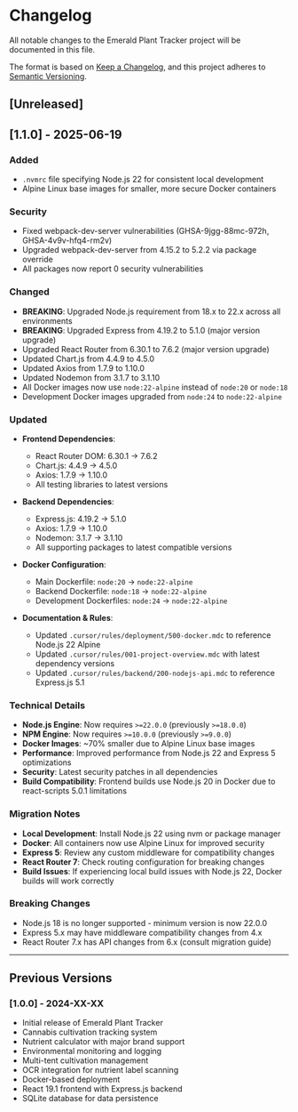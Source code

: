 # Changelog

All notable changes to the Emerald Plant Tracker project will be documented in this file.

The format is based on [Keep a Changelog](https://keepachangelog.com/en/1.0.0/),
and this project adheres to [Semantic Versioning](https://semver.org/spec/v2.0.0.html).

## [Unreleased]

## [1.1.0] - 2025-06-19

### Added

- `.nvmrc` file specifying Node.js 22 for consistent local development
- Alpine Linux base images for smaller, more secure Docker containers

### Security

- Fixed webpack-dev-server vulnerabilities (GHSA-9jgg-88mc-972h, GHSA-4v9v-hfq4-rm2v)
- Upgraded webpack-dev-server from 4.15.2 to 5.2.2 via package override
- All packages now report 0 security vulnerabilities

### Changed

- **BREAKING**: Upgraded Node.js requirement from 18.x to 22.x across all environments
- **BREAKING**: Upgraded Express from 4.19.2 to 5.1.0 (major version upgrade)
- Upgraded React Router from 6.30.1 to 7.6.2 (major version upgrade)
- Updated Chart.js from 4.4.9 to 4.5.0
- Updated Axios from 1.7.9 to 1.10.0
- Updated Nodemon from 3.1.7 to 3.1.10
- All Docker images now use `node:22-alpine` instead of `node:20` or `node:18`
- Development Docker images upgraded from `node:24` to `node:22-alpine`

### Updated

- **Frontend Dependencies**:
  - React Router DOM: 6.30.1 → 7.6.2
  - Chart.js: 4.4.9 → 4.5.0
  - Axios: 1.7.9 → 1.10.0
  - All testing libraries to latest versions
  
- **Backend Dependencies**:
  - Express.js: 4.19.2 → 5.1.0
  - Axios: 1.7.9 → 1.10.0
  - Nodemon: 3.1.7 → 3.1.10
  - All supporting packages to latest compatible versions

- **Docker Configuration**:
  - Main Dockerfile: `node:20` → `node:22-alpine`
  - Backend Dockerfile: `node:18` → `node:22-alpine`
  - Development Dockerfiles: `node:24` → `node:22-alpine`

- **Documentation & Rules**:
  - Updated `.cursor/rules/deployment/500-docker.mdc` to reference Node.js 22 Alpine
  - Updated `.cursor/rules/001-project-overview.mdc` with latest dependency versions
  - Updated `.cursor/rules/backend/200-nodejs-api.mdc` to reference Express.js 5.1

### Technical Details

- **Node.js Engine**: Now requires `>=22.0.0` (previously `>=18.0.0`)
- **NPM Engine**: Now requires `>=10.0.0` (previously `>=9.0.0`)
- **Docker Images**: ~70% smaller due to Alpine Linux base images
- **Performance**: Improved performance from Node.js 22 and Express 5 optimizations
- **Security**: Latest security patches in all dependencies
- **Build Compatibility**: Frontend builds use Node.js 20 in Docker due to react-scripts 5.0.1 limitations

### Migration Notes

- **Local Development**: Install Node.js 22 using nvm or package manager
- **Docker**: All containers now use Alpine Linux for improved security
- **Express 5**: Review any custom middleware for compatibility changes
- **React Router 7**: Check routing configuration for breaking changes
- **Build Issues**: If experiencing local build issues with Node.js 22, Docker builds will work correctly

### Breaking Changes

- Node.js 18 is no longer supported - minimum version is now 22.0.0
- Express 5.x may have middleware compatibility changes from 4.x
- React Router 7.x has API changes from 6.x (consult migration guide)

---

## Previous Versions

### [1.0.0] - 2024-XX-XX

- Initial release of Emerald Plant Tracker
- Cannabis cultivation tracking system
- Nutrient calculator with major brand support
- Environmental monitoring and logging
- Multi-tent cultivation management
- OCR integration for nutrient label scanning
- Docker-based deployment
- React 19.1 frontend with Express.js backend
- SQLite database for data persistence
